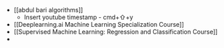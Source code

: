 - [[abdul bari algorithms]]
	- Insert youtube timestamp - cmd+⇧+y
- [[Deeplearning.ai Machine Learning Specialization Course]]
- [[Supervised Machine Learning: Regression and Classification Course]]
-
